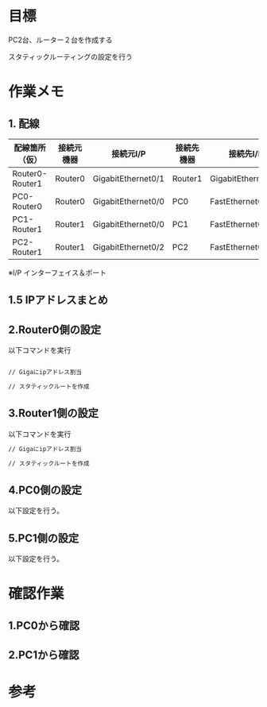 
# 目標

PC2台、ルーター２台を作成する


スタティックルーティングの設定を行う


# 作業メモ

## 1. 配線

配線箇所（仮）|接続元機器|接続元I/P|接続先機器|接続先I/P
----------|--------|--------|-------------------------------|---------
Router0-Router1|Router0|GigabitEthernet0/1|Router1|GigabitEthernet0/1
PC0-Router0|Router0|GigabitEthernet0/0|PC0|FastEthernet0|
PC1-Router1|Router1|GigabitEthernet0/0|PC1|FastEthernet0|
PC2-Router1|Router1|GigabitEthernet0/2|PC2|FastEthernet0|

※I/P インターフェイス＆ポート
## 1.5 IPアドレスまとめ


## 2.Router0側の設定

以下コマンドを実行

```bash

// Gigaにipアドレス割当

// スタティックルートを作成

```

## 3.Router1側の設定

以下コマンドを実行

```bash
// Gigaにipアドレス割当

// スタティックルートを作成

```

## 4.PC0側の設定

以下設定を行う。


## 5.PC1側の設定

以下設定を行う。




# 確認作業

## 1.PC0から確認

## 2.PC1から確認

# 参考